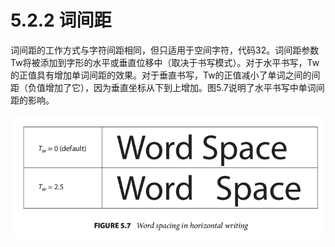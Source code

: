 # 5.2.2 词间距

词间距的工作方式与字符间距相同，但只适用于空间字符，代码32。词间距参数Tw将被添加到字形的水平或垂直位移中（取决于书写模式）。对于水平书写，Tw的正值具有增加单词间距的效果。对于垂直书写，Tw的正值减小了单词之间的间距（负值增加了它），因为垂直坐标从下到上增加。图5.7说明了水平书写中单词间距的影响。



![](<../../.gitbook/assets/image (26).png>)
